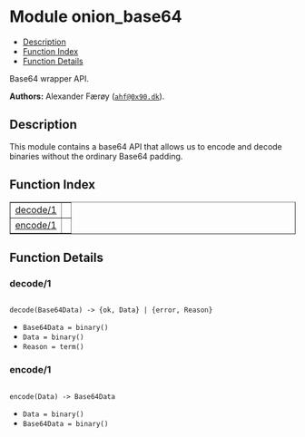 

# Module onion_base64 #
* [Description](#description)
* [Function Index](#index)
* [Function Details](#functions)

Base64 wrapper API.

__Authors:__ Alexander Færøy ([`ahf@0x90.dk`](mailto:ahf@0x90.dk)).

<a name="description"></a>

## Description ##
This module contains a base64 API that allows us to encode
and decode binaries without the ordinary Base64 padding.
<a name="index"></a>

## Function Index ##


<table width="100%" border="1" cellspacing="0" cellpadding="2" summary="function index"><tr><td valign="top"><a href="#decode-1">decode/1</a></td><td></td></tr><tr><td valign="top"><a href="#encode-1">encode/1</a></td><td></td></tr></table>


<a name="functions"></a>

## Function Details ##

<a name="decode-1"></a>

### decode/1 ###

<pre><code>
decode(Base64Data) -&gt; {ok, Data} | {error, Reason}
</code></pre>

<ul class="definitions"><li><code>Base64Data = binary()</code></li><li><code>Data = binary()</code></li><li><code>Reason = term()</code></li></ul>

<a name="encode-1"></a>

### encode/1 ###

<pre><code>
encode(Data) -&gt; Base64Data
</code></pre>

<ul class="definitions"><li><code>Data = binary()</code></li><li><code>Base64Data = binary()</code></li></ul>

